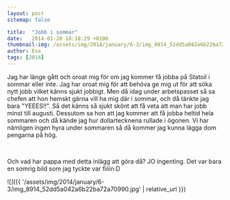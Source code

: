 ```yaml
---
layout: post
sitemap: false

title:  "Jobb i sommar"
date:   2014-01-20 18:18:29 +0100
thumbnail-img: /assets/img/2014/january/6-3/img_8914_52dd5a042a6b22ba72a70990.jpg
author: Eva
tags: [2014]
---
```


Jag har länge gått och oroat mig för om jag kommer få jobba på Statoil i sommar eller inte. Jag har oroat mig för att behöva ge mig ut för att söka nytt jobb vilket känns sjukt jobbigt. Men då idag under arbetspasset så sa chefen att hon hemskt gärna vill ha mig där i sommar, och då tänkte jag bara "YEEES!!". Så det känns så sjukt skönt att få veta att man har jobb minst till augusti. Dessutom sa hon att jag kommer att få jobba heltid hela sommaren och då kände jag hur dollartecknena rullade i ögonen. Vi har nämligen ingen hyra under sommaren så då kommer jag kunna lägga dom pengarna på hög. 




 




Och vad har pappa med detta inlägg att göra då? JO ingenting. Det var bara en somrig bild som jag tyckte var fiiiin:D

![]({{ '/assets/img/2014/january/6-3/img_8914_52dd5a042a6b22ba72a70990.jpg'  | relative_url }})

